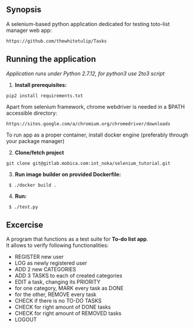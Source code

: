 ## Synopsis

A selenium-based python application dedicated for testing toto-list manager web app:
```
https://github.com/thewhitetulip/Tasks
```
## Running the application
*Application runs under Python 2.7.12, for python3 use 2to3 script*

1. **Install prerequisites:**
```shell
pip2 install requirements.txt
```
Apart from selenium framework, chrome webdriver is needed in a $PATH accessible directory:
```
https://sites.google.com/a/chromium.org/chromedriver/downloads
```
To run app as a proper container, install docker engine (preferably through your package manager)

2. **Clone/fetch project**
```shell
git clone git@gitlab.mobica.com:int_noka/selenium_tutorial.git
```
3. **Run image builder on provided Dockerfile:**
```shell
 $ ./docker build .
```

4. **Run:**
```shell
 $ ./test.py
```

## Excercise
A program that functions as a test suite for **To-do list app**. <br>
It allows to verify following functionalities:
* REGISTER new user
* LOG as newly registered user
* ADD 2 new CATEGORIES
* ADD 3 TASKS to each of created categories
* EDIT a task, changing its PRIORITY
* for one category, MARK every task as DONE
* for the other, REMOVE every task
* CHECK if there is no TO-DO TASKS
* CHECK for right amount of DONE tasks
* CHECK for right amount of REMOVED tasks
* LOGOUT
